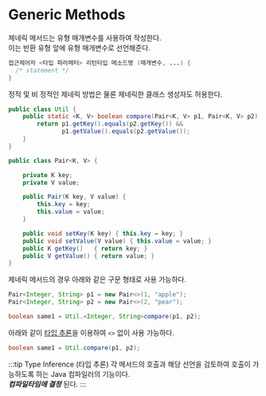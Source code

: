 # Generic Methods

제네릭 메서드는 유형 매개변수를 사용하여 작성한다.  
이는 반환 유형 앞에 유형 매개변수로 선언해준다.

```java
접근제어자 <타입 파라메터> 리턴타입 메소드명 (매개변수, ...) {
  /* statement */
}
```

정적 및 비 정적인 제네릭 방법은 물론 제네릭한 클래스 생성자도 허용한다.

```java
public class Util {
    public static <K, V> boolean compare(Pair<K, V> p1, Pair<K, V> p2) {
        return p1.getKey().equals(p2.getKey()) &&
               p1.getValue().equals(p2.getValue());
    }
}

public class Pair<K, V> {

    private K key;
    private V value;

    public Pair(K key, V value) {
        this.key = key;
        this.value = value;
    }

    public void setKey(K key) { this.key = key; }
    public void setValue(V value) { this.value = value; }
    public K getKey()   { return key; }
    public V getValue() { return value; }
}
```

제네릭 메서드의 경우 아래와 같은 구문 형태로 사용 가능하다.

```java {4}
Pair<Integer, String> p1 = new Pair<>(1, "apple");
Pair<Integer, String> p2 = new Pair<>(2, "pear");

boolean same1 = Util.<Integer, String>compare(p1, p2);
```

아래와 같이 [타입 추론](https://docs.oracle.com/javase/tutorial/java/generics/genTypeInference.html)을 이용하여 `<>` 없이 사용 가능하다.

```java
boolean same1 = Util.compare(p1, p2);
```

:::tip Type Inference (타입 추론)
각 메서드의 호출과 해당 선언을 검토하여 호출이 가능하도록 하는 Java 컴파일러의 기능이다.  
_**컴파일타임에 결정**_ 된다.
:::
